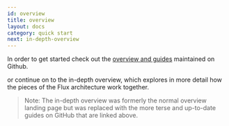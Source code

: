 ```yaml
---
id: overview
title: overview
layout: docs
category: quick start
next: in-depth-overview
---
```


In order to get started check out the [overview and guides](https://github.com/facebook/flux/tree/master/examples) maintained on Github.

or continue on to the in-depth overview, which explores in more detail how the pieces of the Flux architecture work together.

> Note: The in-depth overview was formerly the normal overview landing page but was replaced with the more terse and up-to-date guides on GitHub that are linked above.
